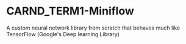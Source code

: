 # CARND_TERM1-Miniflow
A custom neural network library from scratch that behaves much like TensorFlow (Google's Deep learning Library)
